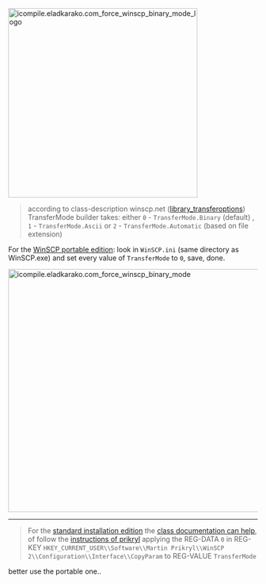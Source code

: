 <img src="https://icompile.eladkarako.com/_uploads/2016/01/icompile.eladkarako.com_force_winscp_binary_mode_logo.jpg" alt="icompile.eladkarako.com_force_winscp_binary_mode_logo" width="382" rem-height="217" class="alignnone size-full wp-image-4179" />

<blockquote>according to class-description winscp.net (<a rel="nofollow" href="https://winscp.net/eng/docs/library_transferoptions" target="_blank">library_transferoptions</a>) TransferMode builder takes:
either 
  <code>0</code> - <code>TransferMode.Binary</code> (default)
,
  <code>1</code> - <code>TransferMode.Ascii</code>
or
  <code>2</code> - <code>TransferMode.Automatic</code> (based on file extension)
</blockquote>

<!--more-->



For the <a rel="nofollow" href="https://winscp.net/download/winscp576.zip" target="_blank">WinSCP portable edition</a>: look in <code>WinSCP.ini</code> (same directory as WinSCP.exe) and set every value of <code>TransferMode</code> to <code>0</code>, save, done.

<img src="https://icompile.eladkarako.com/_uploads/2016/01/icompile.eladkarako.com_force_winscp_binary_mode.jpg" alt="icompile.eladkarako.com_force_winscp_binary_mode" width="525" height="490" class="alignnone size-full wp-image-4180" />

<hr />

<blockquote>For the <a href="https://winscp.net/download/winscp576setup.exe" target="_blank">standard installation edition</a> the <a href="https://winscp.net/eng/docs/rawconfig" target="_blank">class documentation can help</a>, 
of follow the <a rel="nofollow" href="https://winscp.net/forum/viewtopic.php?t=8537" target="_blank">instructions of prikryl</a> applying the REG-DATA <code>0</code> in REG-KEY <code>HKEY_CURRENT_USER\\Software\\Martin Prikryl\\WinSCP 2\\Configuration\\Interface\\CopyParam</code> to REG-VALUE <code>TransferMode</code>
</blockquote>

better use the portable one..